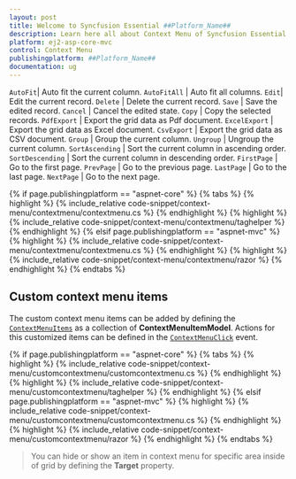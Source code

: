```yaml
---
layout: post
title: Welcome to Syncfusion Essential ##Platform_Name##
description: Learn here all about Context Menu of Syncfusion Essential ##Platform_Name## widgets based on HTML5 and jQuery.
platform: ej2-asp-core-mvc
control: Context Menu
publishingplatform: ##Platform_Name##
documentation: ug
---
```


`AutoFit`|  Auto fit the current column.
`AutoFitAll` | Auto fit all columns.
`Edit`|  Edit the current record.
`Delete` | Delete the current record.
`Save` | Save the edited record.
`Cancel` | Cancel the edited state.
`Copy` | Copy the selected records.
`PdfExport` | Export the grid data as Pdf document.
`ExcelExport` | Export the grid data as Excel document.
`CsvExport` | Export the grid data as CSV document.
`Group` | Group the current column.
`Ungroup` | Ungroup the current column.
`SortAscending` | Sort the current column in ascending order.
`SortDescending` | Sort the current column in descending order.
`FirstPage` | Go to the first page.
`PrevPage` | Go to the previous page.
`LastPage` | Go to the last page.
`NextPage` | Go to the next page.

{% if page.publishingplatform == "aspnet-core" %}
{% tabs %}
{% highlight %}
{% include_relative code-snippet/context-menu/contextmenu/contextmenu.cs %}
{% endhighlight %}
{% highlight %}
{% include_relative code-snippet/context-menu/contextmenu/taghelper %}
{% endhighlight %}
{% elsif page.publishingplatform == "aspnet-mvc" %}
{% highlight %} {% include_relative code-snippet/context-menu/contextmenu/contextmenu.cs %}
{% endhighlight %}
{% highlight %}
{% include_relative code-snippet/context-menu/contextmenu/razor %}
{% endhighlight %}
{% endtabs %}



## Custom context menu items

The custom context menu items can be added by defining the [`ContextMenuItems`](https://help.syncfusion.com/cr/aspnetcore-js2/Syncfusion.EJ2.Grids.Grid.html#Syncfusion_EJ2_Grids_Grid_ContextMenuItems) as a collection of
**ContextMenuItemModel**.
Actions for this customized items can be defined in the [`ContextMenuClick`](https://help.syncfusion.com/cr/aspnetcore-js2/Syncfusion.EJ2.Grids.Grid.html#Syncfusion_EJ2_Grids_Grid_ContextMenuClick) event.

{% if page.publishingplatform == "aspnet-core" %}
{% tabs %}
{% highlight %}
{% include_relative code-snippet/context-menu/customcontextmenu/customcontextmenu.cs %}
{% endhighlight %}
{% highlight %}
{% include_relative code-snippet/context-menu/customcontextmenu/taghelper %}
{% endhighlight %}
{% elsif page.publishingplatform == "aspnet-mvc" %}
{% highlight %} {% include_relative code-snippet/context-menu/customcontextmenu/customcontextmenu.cs %}
{% endhighlight %}
{% highlight %}
{% include_relative code-snippet/context-menu/customcontextmenu/razor %}
{% endhighlight %}
{% endtabs %}



> You can hide or show an item in context menu for specific area inside of grid by defining the **Target** property.
